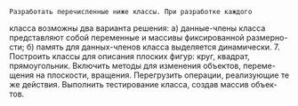     Разработать перечисленные ниже классы. При разработке каждого
класса возможны два варианта решения: а) данные-члены класса
представляют собой переменные и массивы фиксированной размерно-
сти; б) память для данных-членов класса выделяется динамически. 
    7. Построить классы для описания плоских фигур: круг, квадрат,
прямоугольник. Включить методы для изменения объектов, переме-
щения на плоскости, вращения. Перегрузить операции, реализующие
те же действия. Выполнить тестирование класса, создав массив объек-
тов. 